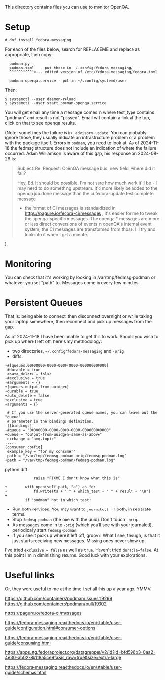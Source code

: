 This directory contains files you can use to monitor OpenQA.

Setup
=====

```
# dnf install fedora-messaging
```
For each of the files below, search for REPLACEME and replace
as appropriate, then copy:

```
  podman.py
  podman.toml   - put these in ~/.config/fedora-messaging/
  ^^^^^^^^^^^<--- edited version of /etc/fedora-messaging/fedora.toml

  podman-openqa.service - put in ~/.config/systemd/user
```

Then:

```
$ systemctl --user daemon-reload
$ systemctl --user start podman-openqa.service
```

You will get email any time a message comes in where test_type
contains "podman" and result is not "passed". Email will
contain a link at the top, click on that to see openqa results.

(Note: sometimes the failure is in `_advisory_update`. You can
probably ignore those, they usually indicate an infrastructure
problem or a problem with the package itself. Errors in `podman`,
you need to look at. As of 2024-11-18 the fedmsg structure does
not include an indication of where the failure occurred. Adam
Williamson is aware of this gap, his response on 2024-08-29 is:

>Subject: Re: Request: OpenQA message bus: new field, where did it fail?
>
>Hey, Ed. It should be possible, I'm not sure how much work it'll be - I
>may need to do something upstream. It'd more likely be added to the
>openqa.job.done message than the ci.fedora-update.test.complete message
>- the format of CI messages is standardized in
>https://pagure.io/fedora-ci/messages , it's easier for me to tweak the
>openqa-specific messages. The openqa.* messages are more or less direct
>conversions of events in openQA's internal event system, the CI
>messages are transformed from those. I'll try and look into it when I
>get a minute.


).

Monitoring
==========

You can check that it's working by looking in /var/tmp/fedmsg-podman
or whatever you set "path" to. Messages come in every few minutes.

Persistent Queues
=================

That is: being able to connect, then disconnect overnight or while
taking your laptop somewhere, then reconnect and pick up messages
from the gap.

As of 2024-11-18 I have been unable to get this to work. Should you
wish to pick up where I left off, here's my methodology:

* two directories, `~/.config/fedora-messaging` and `-orig`
* diffs:
```
-#[queues.00000000-0000-0000-0000-000000000000]
-#durable = true
-#auto_delete = false
-#exclusive = true
-#arguments = {}
+[queues.output-from-uuidgen]
+durable = true
+auto_delete = false
+exclusive = true
+arguments = {}

 # If you use the server-generated queue names, you can leave out the "queue"
 # parameter in the bindings definition.
 [[bindings]]
-#queue = "00000000-0000-0000-0000-000000000000"
+queue = "output-from-uuidgen-same-as-above"
 exchange = "amq.topic"
.....
[consumer_config]
 example_key = "for my consumer"
-path = "/var/tmp/fedmsg-podman-orig/fedmsg-podman.log"
+path = "/var/tmp/fedmsg-podman/fedmsg-podman.log"
```
python diff:
```
             raise "FIXME I don't know what this is"

+        with open(self.path, "a") as fd:
+            fd.write(ts + " " + which_test + " " + result + "\n")
+
         if "podman" not in which_test:
```
* Run both services. You may want to `journalctl -f` both, in separate terms.
* Stop `fedmsg-podman` (the one with the uuid). Don't touch `-orig`.
* As messages come in to `-orig` (which you'll see with your journalctl),
periodically start `fedmsg-podman`.
* If you see it pick up where it left off, groovy! What I see, though,
is that it just starts receiving new messages. Missing ones never show up.

I've tried `exclusive = false` as well as `true`. Haven't tried `durable=false`.
At this point I'm in diminishing returns. Good luck with your explorations.

Useful links
============

Or, they were useful to me at the time I set all this up a year ago. YMMV.

   https://github.com/containers/podman/issues/19299
   https://github.com/containers/podman/pull/19302

   https://pagure.io/fedora-ci/messages

   https://fedora-messaging.readthedocs.io/en/stable/user-guide/configuration.html#consumer-options

   https://fedora-messaging.readthedocs.io/en/stable/user-guide/consuming.html

   https://apps.stg.fedoraproject.org/datagrepper/v2/id?id=bfd596b3-0aa2-4e30-ab02-8b118a5ce9fa&is_raw=true&size=extra-large

   https://fedora-messaging.readthedocs.io/en/stable/user-guide/schemas.html

